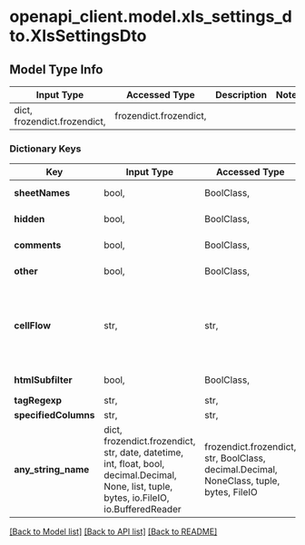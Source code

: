 # openapi_client.model.xls_settings_dto.XlsSettingsDto

## Model Type Info
Input Type | Accessed Type | Description | Notes
------------ | ------------- | ------------- | -------------
dict, frozendict.frozendict,  | frozendict.frozendict,  |  | 

### Dictionary Keys
Key | Input Type | Accessed Type | Description | Notes
------------ | ------------- | ------------- | ------------- | -------------
**sheetNames** | bool,  | BoolClass,  | Default: false | [optional] 
**hidden** | bool,  | BoolClass,  | Default: false | [optional] 
**comments** | bool,  | BoolClass,  | Default: false | [optional] 
**other** | bool,  | BoolClass,  | Default: false | [optional] 
**cellFlow** | str,  | str,  | Default: DownRight | [optional] must be one of ["DownRight", "RightDown", "DownLeft", "LeftDown", ] 
**htmlSubfilter** | bool,  | BoolClass,  | Default: false | [optional] 
**tagRegexp** | str,  | str,  |  | [optional] 
**specifiedColumns** | str,  | str,  |  | [optional] 
**any_string_name** | dict, frozendict.frozendict, str, date, datetime, int, float, bool, decimal.Decimal, None, list, tuple, bytes, io.FileIO, io.BufferedReader | frozendict.frozendict, str, BoolClass, decimal.Decimal, NoneClass, tuple, bytes, FileIO | any string name can be used but the value must be the correct type | [optional]

[[Back to Model list]](../../README.md#documentation-for-models) [[Back to API list]](../../README.md#documentation-for-api-endpoints) [[Back to README]](../../README.md)


